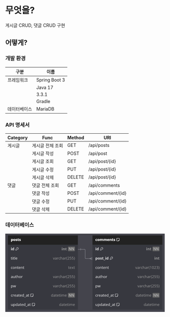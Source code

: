 # 무엇을?
게시글 CRUD, 댓글 CRUD 구현

## 어떻게?

### 개발 환경
| 구분      | 이름        |
|-----------|-------------|
|프레임워크  |Spring Boot 3|
|           |Java 17|
|           |3.3.1|
|           |Gradle|
|데이터베이스|MariaDB|

### API 명세서

| Category | Func            | Method | URI                |
|----------|-----------------|--------|--------------------|
| 게시글   | 게시글 전체 조회  | GET    | /api/posts         |
|          | 게시글 작성      | POST   | /api/post          |
|          | 게시글 조회      | GET    | /api/post/{id}     |
|          | 게시글 수정      | PUT    | /api/post/{id}     |
|          | 게시글 삭제      | DELETE | /api/post/{id}     |
| 댓글     | 댓글 전체 조회    | GET    | /api/comments      |
|          | 댓글 작성        | POST   | /api/comment/{id}  |
|          | 댓글 수정        | PUT    | /api/comment/{id}  |
|          | 댓글 삭제        | DELETE | /api/comment/{id}  |

### 데이터베이스
![alt text](img/databaseStructure.png)